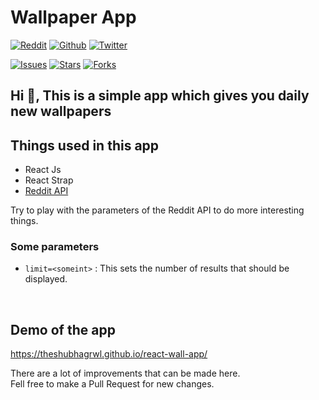 # Wallpaper App
[![Reddit](https://img.shields.io/reddit/user-karma/combined/theshubhagrwl?style=social)](https://www.reddit.com/user/theshubhagrwl)
[![Github](https://img.shields.io/github/followers/theshubhagrwl?style=social)](https://github.com/theshubhagrwl)
[![Twitter](https://img.shields.io/twitter/follow/theshubhagrwl?label=Follow)](https://twitter.com/theshubhagrwl)
<br>

[![Issues](https://img.shields.io/github/issues/theshubhagrwl/react-wall-app?style=flat-square)]()
[![Stars](https://img.shields.io/github/stars/theshubhagrwl/react-wall-app?style=flat-square)]()
[![Forks](https://img.shields.io/github/forks/theshubhagrwl/react-wall-app?style=flat-square)]()




## Hi 👋, This is a simple app which gives you daily new wallpapers

## Things used in this app
* React Js
* React Strap
* [Reddit API](https://www.reddit.com/r/wallpapers.json?&limit=25&raw_json=1) 

Try to play with the parameters of the Reddit API to do more interesting things.
### Some parameters 
* `limit=<someint>` : This sets the number of results that should be displayed. 
<br>

## Demo of the app
https://theshubhagrwl.github.io/react-wall-app/


There are a lot of improvements that can be made here. <br>
Fell free to make a Pull Request for new changes.